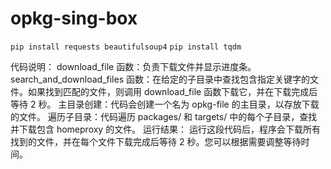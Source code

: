 # opkg-sing-box
`pip install requests beautifulsoup4`
`pip install tqdm`

代码说明：
download_file 函数：负责下载文件并显示进度条。
search_and_download_files 函数：在给定的子目录中查找包含指定关键字的文件。如果找到匹配的文件，则调用 download_file 函数下载它，并在下载完成后等待 2 秒。
主目录创建：代码会创建一个名为 opkg-file 的主目录，以存放下载的文件。
遍历子目录：代码遍历 packages/ 和 targets/ 中的每个子目录，查找并下载包含 homeproxy 的文件。
运行结果：
运行这段代码后，程序会下载所有找到的文件，并在每个文件下载完成后等待 2 秒。您可以根据需要调整等待时间。
